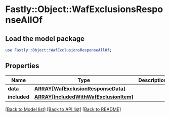 # Fastly::Object::WafExclusionsResponseAllOf

## Load the model package
```perl
use Fastly::Object::WafExclusionsResponseAllOf;
```

## Properties
Name | Type | Description | Notes
------------ | ------------- | ------------- | -------------
**data** | [**ARRAY[WafExclusionResponseData]**](WafExclusionResponseData.md) |  | [optional] 
**included** | [**ARRAY[IncludedWithWafExclusionItem]**](IncludedWithWafExclusionItem.md) |  | [optional] 

[[Back to Model list]](../README.md#documentation-for-models) [[Back to API list]](../README.md#documentation-for-api-endpoints) [[Back to README]](../README.md)


